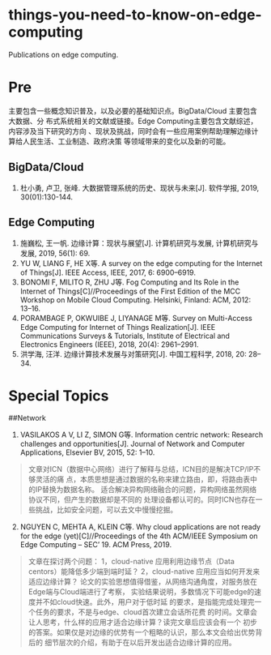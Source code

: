 # things-you-need-to-know-on-edge-computing
Publications on edge computing.


# Pre
主要包含一些概念知识普及，以及必要的基础知识点。BigData/Cloud 主要包含大数据、分
布式系统相关的文献或链接。Edge Computing主要包含文献综述，内容涉及当下研究的方向
、现状及挑战，同时会有一些应用案例帮助理解边缘计算给人民生活、工业制造、政府决策
等领域带来的变化以及新的可能。

## BigData/Cloud
1.	杜小勇, 卢卫, 张峰. 大数据管理系统的历史、现状与未来[J]. 软件学报, 2019, 30(01):130-144.

## Edge Computing
1.	施巍松, 王一帆. 边缘计算：现状与展望[J]. 计算机研究与发展, 计算机研究与发展, 
    2019, 56(1): 69.
2.	YU W, LIANG F, HE X等. A survey on the edge computing for the Internet of 
    Things[J]. IEEE Access, IEEE, 2017, 6: 6900–6919.
3.	BONOMI F, MILITO R, ZHU J等. Fog Computing and Its Role in the Internet of 
    Things[C]//Proceedings of the First Edition of the MCC Workshop on Mobile 
    Cloud Computing. Helsinki, Finland: ACM, 2012: 13–16.
4.	PORAMBAGE P, OKWUIBE J, LIYANAGE M等. Survey on Multi-Access Edge Computing
    for Internet of Things Realization[J]. IEEE Communications Surveys &amp; 
    Tutorials, Institute of Electrical and Electronics Engineers (IEEE), 2018, 
    20(4): 2961–2991.
5.	洪学海, 汪洋. 边缘计算技术发展与对策研究[J]. 中国工程科学, 2018, 20: 28–34.

# Special Topics
##Network

1.	VASILAKOS A V, LI Z, SIMON G等. Information centric network: Research 
    challenges and opportunities[J]. Journal of Network and Computer Applications,
    Elsevier BV, 2015, 52: 1–10.
   > 文章对ICN（数据中心网络）进行了解释与总结，ICN目的是解决TCP/IP不够灵活的痛
   > 点，本质思想是通过数据的名称来建立路由，即，将路由表中的IP替换为数据名称。
   > 适合解决异构网络融合的问题，异构网络虽然网络协议不同，但产生的数据却是不同的
   > 处理设备都认可的。同时ICN也存在一些挑战，比如安全问题，可以去文中慢慢挖掘。

2.	NGUYEN C, MEHTA A, KLEIN C等. Why cloud applications are not ready for the 
   edge (yet)[C]//Proceedings of the 4th ACM/IEEE Symposium on Edge Computing – 
   SEC’ 19. ACM Press, 2019.
   > 文章在探讨两个问题：
   > 1，cloud-native 应用利用边缘节点（Data centors）能降低多少端到端时延？
   > 2，cloud-native 应用应当如何开发来适应边缘计算？
   > 论文的实验思想值得借鉴，从网络沟通角度，对服务放在Edge端与Cloud端进行了考察，
   > 实验结果说明，多数情况下可能edge的速度并不如cloud快速。此外，用户对于低时延
   > 的要求，是指能完成处理完一个任务的要求，不是与edge、cloud首次建立会话所花费
   > 的时间。文章会让人思考，什么样的应用才适合边缘计算？读完文章后应该会有一个
   > 初步的答案。如果仅是对边缘的优势有一个粗略的认识，那么本文会给出优势背后的
   > 细节层次的介绍，有助于在以后开发出适合边缘计算的应用。

